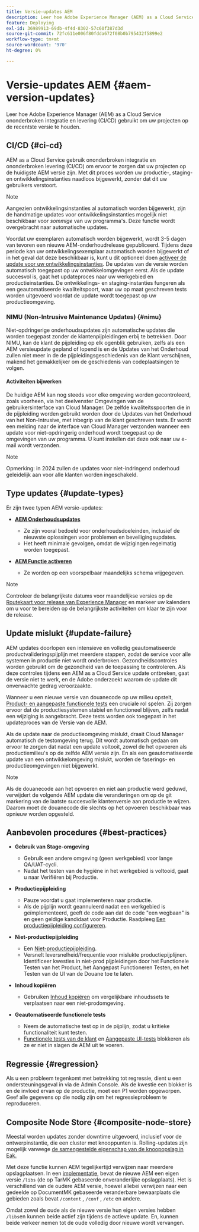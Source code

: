 ```yaml
---
title: Versie-updates AEM
description: Leer hoe Adobe Experience Manager (AEM) as a Cloud Service ononderbroken integratie en levering (CI/CD) gebruikt om uw projecten op de recentste versie te houden.
feature: Deploying
exl-id: 36989913-69db-4f4d-8302-57c60f387d3d
source-git-commit: 72fc611e006f80fdda672f08b0b795432f5899e2
workflow-type: tm+mt
source-wordcount: '970'
ht-degree: 0%

---
```



# Versie-updates AEM {#aem-version-updates}

Leer hoe Adobe Experience Manager (AEM) as a Cloud Service ononderbroken integratie en levering (CI/CD) gebruikt om uw projecten op de recentste versie te houden.

## CI/CD {#ci-cd}

AEM as a Cloud Service gebruik ononderbroken integratie en ononderbroken levering (CI/CD) om ervoor te zorgen dat uw projecten op de huidigste AEM versie zijn. Met dit proces worden uw productie-, staging- en ontwikkelingsinstanties naadloos bijgewerkt, zonder dat dit uw gebruikers verstoort.

>[!NOTE]
> Aangezien ontwikkelingsinstanties al automatisch worden bijgewerkt, zijn de handmatige updates voor ontwikkelingsinstanties mogelijk niet beschikbaar voor _sommige_ van uw programma&#39;s. Deze functie wordt overgebracht naar automatische updates.

Voordat uw exemplaren automatisch worden bijgewerkt, wordt 3-5 dagen van tevoren een nieuwe AEM-onderhoudrelease gepubliceerd. Tijdens deze periode kan uw ontwikkelingsexemplaar automatisch worden bijgewerkt of in het geval dat deze beschikbaar is, kunt u dit optioneel doen [activeer de update voor uw ontwikkelingsinstanties](/help/implementing/cloud-manager/manage-environments.md#updating-dev-environment). De updates van de versie worden automatisch toegepast op uw ontwikkelomgevingen eerst. Als de update succesvol is, gaat het updateproces naar uw werkgebied en productieinstanties. De ontwikkelings- en staging-instanties fungeren als een geautomatiseerde kwaliteitspoort, waar uw op maat geschreven tests worden uitgevoerd voordat de update wordt toegepast op uw productieomgeving.

### NIMU (Non-Intrusive Maintenance Updates) {#nimu}

Niet-opdringerige onderhoudsupdates zijn automatische updates die worden toegepast zonder de klantenpijpleidingen erbij te betrekken.
Door NIMU, kan de klant de pijpleiding op elk ogenblik gebruiken, zelfs als een AEM versieupdate gepland of lopend is en de Updates van het Onderhoud zullen niet meer in de de pijpleidingsgeschiedenis van de Klant verschijnen, makend het gemakkelijker om de geschiedenis van codeplaatsingen te volgen.

#### Activiteiten bijwerken

De huidige AEM kan nog steeds voor elke omgeving worden gecontroleerd, zoals voorheen, via het deelvenster Omgevingen van de gebruikersinterface van Cloud Manager. De zelfde kwaliteitsspoorten die in de pijpleiding worden gebruikt worden door de Updates van het Onderhoud van het Non-Intrusive, met inbegrip van de klant geschreven tests.
Er wordt een melding naar de interface van Cloud Manager verzonden wanneer een update voor niet-opdringerig onderhoud wordt toegepast op de omgevingen van uw programma. U kunt instellen dat deze ook naar uw e-mail wordt verzonden.

>[!NOTE]
>
> Opmerking: in 2024 zullen de updates voor niet-indringend onderhoud geleidelijk aan voor alle klanten worden ingeschakeld.


## Type updates {#update-types}

Er zijn twee typen AEM versie-updates:

* [**AEM Onderhoudsupdates**](/help/release-notes/maintenance/latest.md)

   * Ze zijn vooral bedoeld voor onderhoudsdoeleinden, inclusief de nieuwste oplossingen voor problemen en beveiligingsupdates.
   * Het heeft minimale gevolgen, omdat de wijzigingen regelmatig worden toegepast.

* [**AEM Functie activeren**](/help/release-notes/release-notes-cloud/release-notes-current.md)

   * Ze worden op een voorspelbaar maandelijks schema vrijgegeven.

>[!NOTE]
>
> Controleer de belangrijkste datums voor maandelijkse versies op de [Routekaart voor release van Experience Manager](https://experienceleague.adobe.com/docs/experience-manager-release-information/aem-release-updates/update-releases-roadmap.html#aem-as-cloud-service) en markeer uw kalenders om u voor te bereiden op de belangrijkste activiteiten om klaar te zijn voor de release.

## Update mislukt {#update-failure}

AEM updates doorlopen een intensieve en volledig geautomatiseerde productvalideringspijplijn met meerdere stappen, zodat de service voor alle systemen in productie niet wordt onderbroken. Gezondheidscontroles worden gebruikt om de gezondheid van de toepassing te controleren. Als deze controles tijdens een AEM as a Cloud Service update ontbreken, gaat de versie niet te werk, en de Adobe onderzoekt waarom de update dit onverwachte gedrag veroorzaakte.

Wanneer u een nieuwe versie van douanecode op uw milieu opstelt, [Product- en aangepaste functionele tests](/help/implementing/cloud-manager/overview-test-results.md#functional-testing) een cruciale rol spelen. Zij zorgen ervoor dat de productiesystemen stabiel en functioneel blijven, zelfs nadat een wijziging is aangebracht. Deze tests worden ook toegepast in het updateproces van de Versie van de AEM.

Als de update naar de productieomgeving mislukt, draait Cloud Manager automatisch de testomgeving terug. Dit wordt automatisch gedaan om ervoor te zorgen dat nadat een update voltooit, zowel de het opvoeren als productiemilieu&#39;s op de zelfde AEM versie zijn.
En als een geautomatiseerde update van een ontwikkelomgeving mislukt, worden de faserings- en productieomgevingen niet bijgewerkt.

>[!NOTE]
>
>Als de douanecode aan het opvoeren en niet aan productie werd geduwd, verwijdert de volgende AEM update die veranderingen om op de git markering van de laatste succesvolle klantenversie aan productie te wijzen. Daarom moet de douanecode die slechts op het opvoeren beschikbaar was opnieuw worden opgesteld.

## Aanbevolen procedures {#best-practices}

* **Gebruik van Stage-omgeving**
   * Gebruik een andere omgeving (geen werkgebied) voor lange QA/UAT-cycli.
   * Nadat het testen van de hygiëne in het werkgebied is voltooid, gaat u naar Verifiëren bij Productie.

* **Productiepijpleiding**
   * Pauze voordat u gaat implementeren naar productie.
   * Als de pijplijn wordt geannuleerd nadat een werkgebied is geïmplementeerd, geeft de code aan dat de code &quot;een wegbaan&quot; is en geen geldige kandidaat voor Productie. Raadpleeg [Een productiepijpleiding configureren](/help/implementing/cloud-manager/configuring-pipelines/configuring-production-pipelines.md).

* **Niet-productiepijpleiding**
   * Een [Niet-productiepijpleiding](/help/implementing/cloud-manager/configuring-pipelines/configuring-non-production-pipelines.md#full-stack-code).
   * Versnelt leversnelheid/frequentie voor mislukte productiepijplijnen. Identificeer kwesties in niet-prod pijpleidingen door het Functionele Testen van het Product, het Aangepast Functioneren Testen, en het Testen van de UI van de Douane toe te laten.

* **Inhoud kopiëren**
   * Gebruiken [Inhoud kopiëren](/help/implementing/developing/tools/content-copy.md) om vergelijkbare inhoudssets te verplaatsen naar een niet-prodomgeving.

* **Geautomatiseerde functionele tests**
   * Neem de automatische test op in de pijplijn, zodat u kritieke functionaliteit kunt testen.
   * [Functionele tests van de klant](/help/implementing/cloud-manager/functional-testing.md#custom-functional-testing) en [Aangepaste UI-tests](/help/implementing/cloud-manager/functional-testing.md#custom-ui-testing) blokkeren als ze er niet in slagen de AEM uit te voeren.

## Regressie {#regression}

Als u een probleem tegenkomt met betrekking tot regressie, dient u een ondersteuningsgeval in via de Admin Console. Als de kwestie een blokker is en de invloed ervan op de productie, moet een P1 worden opgeworpen. Geef alle gegevens op die nodig zijn om het regressieprobleem te reproduceren.

## Composite Node Store {#composite-node-store}

Meestal worden updates zonder downtime uitgevoerd, inclusief voor de ontwerpinstantie, die een cluster met knooppunten is. Rolling-updates zijn mogelijk vanwege [de samengestelde eigenschap van de knoopopslag in Eak.](https://jackrabbit.apache.org/oak/docs/nodestore/compositens.html)

Met deze functie kunnen AEM tegelijkertijd verwijzen naar meerdere opslagplaatsen. In een [implementatie](/help/implementing/deploying/overview.md#how-rolling-deployments-work), bevat de nieuwe AEM een eigen versie `/libs` (de op TarMK gebaseerde onveranderlijke opslagplaats). Het is verschillend van de oudere AEM versie, hoewel allebei verwijzen naar een gedeelde op DocumentMK gebaseerde veranderbare bewaarplaats die gebieden zoals bevat `/content` , `/conf` , `/etc` en andere.

Omdat zowel de oude als de nieuwe versie hun eigen versies hebben `/libs`en kunnen beide actief zijn tijdens de actieve update. En, kunnen beide verkeer nemen tot de oude volledig door nieuwe wordt vervangen.
